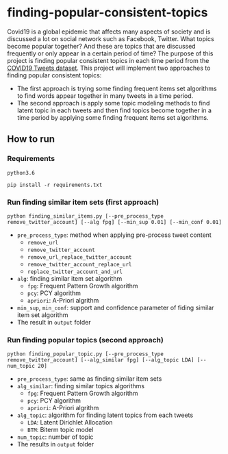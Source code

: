 # finding-popular-consistent-topics
Covid19 is a global epidemic that affects many aspects of society and is discussed a lot on social network such as Facebook, Twitter. What topics become popular together? And these are topics that are discussed frequently or only appear in a certain period of time? The purpose of this project is finding popular consistent
topics in each time period from the [COVID19 Tweets dataset](https://www.kaggle.com/gpreda/covid19-tweets). This project will implement two approaches to finding popular consistent topics: 
 - The first approach is trying some finding frequent items set algorithms to find words appear together in many tweets in a time period. 
 - The second approach is apply some topic modeling methods to find latent topic in each tweets and then find topics become together in a time period by applying some finding frequent items set algorithms.

## How to run
### Requirements
    python3.6

    pip install -r requirements.txt

### Run finding similar item sets (first approach)

    python finding_similar_items.py [--pre_process_type remove_twitter_account] [--alg fpg] [--min_sup 0.01] [--min_conf 0.01]

- `pre_process_type`: method when applying pre-process tweet content
  + `remove_url` 
  + `remove_twitter_account`
  + `remove_url_replace_twitter_account`
  + `remove_twitter_account_replace_url`
  + `replace_twitter_account_and_url`
- `alg`: finding similar item set algorithm
  + `fpg`: Frequent Pattern Growth algorithm 
  + `pcy`: PCY algorithm
  + `apriori`: A-Priori algrithm
- `min_sup`, `min_conf`: support and confidence parameter of fiding similar item set algorithm
- The result in `output` folder

### Run finding popular topics (second approach)

    python finding_popular_topic.py [--pre_process_type remove_twitter_account] [--alg_similar fpg] [--alg_topic LDA] [--num_topic 20]

- `pre_process_type`: same as finding similar item sets 
- `alg_similar`: finding similar topics algorithms
  + `fpg`: Frequent Pattern Growth algorithm 
  + `pcy`: PCY algorithm
  + `apriori`: A-Priori algrithm
- `alg_topic`: algorithm for finding latent topics from each tweets
  + `LDA`: Latent Dirichlet Allocation
  + `BTM`: Biterm topic model
- `num_topic`: number of topic
- The results in `output` folder
